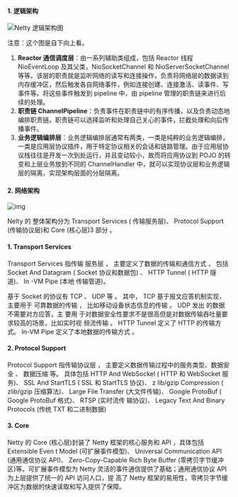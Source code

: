 #### 1. 逻辑架构

![Netty 逻辑架构图](http://static.iocoder.cn/85d98e3cb0e6e39f80d02234e039a4dd)

注意：这个图是自下向上看。

1. **Reactor 通信调度层**：由一系列辅助类组成，包括 Reactor 线程 NioEventLoop 及其父类，NioSocketChannel 和 NioServerSocketChannel 等等。该层的职责就是监听网络的读写和连接操作，负责将网络层的数据读到内存缓冲区，然后触发各自网络事件，例如连接创建、连接激活、读事件、写事件等。将这些事件触发到 pipeline 中，由 pipeline 管理的职责链来进行后续的处理。
2. **职责链 ChannelPipeline**：负责事件在职责链中的有序传播，以及负责动态地编排职责链。职责链可以选择监听和处理自己关心的事件，拦截处理和向后传播事件。
3. **业务逻辑编排层**：业务逻辑编排层通常有两类，一类是纯粹的业务逻辑编排，一类是应用层协议插件，用于特定协议相关的会话和链路管理。由于应用层协议栈往往是开发一次到处运行，并且变动较小，故而将应用协议到 POJO 的转变和上层业务放到不同的 ChannelHandler 中，就可以实现协议层和业务逻辑层的隔离，实现架构层面的分层隔离。



#### 2. 网络架构

![img](http://pcc.huitogo.club/02717d6156a6f62ad9ede8fdd6385225)



Nelty 的 整体架构分为 Transport Services ( 传输服务层)、 Protocol Support (传输协议层)和 Core (核心层)3 部分 。



#### 1. Transport Services

Transport Services 指传输 服务层 ， 主要定义了数据的传输和通信方式 ， 包括 Socket And Datagram ( Socket 协议和数据包) 、 HTTP Tunnel ( HTTP 隧道)、 In -VM Pipe (本地 传输管道)。

基于 Socket 的协议有 TCP 、 UDP 等 。 其中， TCP 基于报文应答机制实现，主要用于 可靠数据的传输 ， 比如移动设备状态信息的传输 。 UDP 发出 的数据不需要对方应答，主 要用 于对数据安全性要求不是很高但是对数据传输吞吐量要求较高的场景，比如实时视 频流传输 。 HTTP Tunnel 定义了 HTTP 的传输方式。 In-VM Pipe 定义了本地数据的传输方式 。



#### 2. Protocol Support

Protocol Support 指传输协议层 ， 主要定义数据传输过程中的服务类型、数据安全 、 数据压缩 等。 具体包括 HTTP And WebSockel ( HTTP 和 WebSocket 服务)、 SSL And StartTLS ( SSL 和 StartTLS 协议)、 z lib/gzip Compression ( zlib/gzip 压缩算法)、 Large File Transfer (大文件传输)、 Google ProtoBuf ( Google ProtoBuf 格式)、 RTSP (实时流传 输协议)、 Legacy Text And Binary Protocols (传统 TXT 和二进制数据)



#### 3. Core

Netty 的 Core (核心层)封装了 Netty 框架的核心服务和 API ，具体包括 Extensible Even t Model (可扩展事件模型)、 Universal Communication API (通用通信协议 API)、 Zero-Copy-Capable Rich Byte Buffer (零拷贝字节缓冲区)等。可扩展事件模型为 Netty 灵活的事件通信提供了基础；通用通信协议 API 为上层提供了统一的 API 访问人口，提 高了 Netty 框架的易用性，零拷贝字节缓冲区为数据的快速读取和写入提供了保障。
